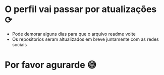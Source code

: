 # O perfil vai passar por atualizações ⟳

- Pode demorar alguns dias para que o arquivo readme volte
- Os repositorios seram altualizados em breve juntamente com as redes sociais
##

  # Por favor agurarde 😅
